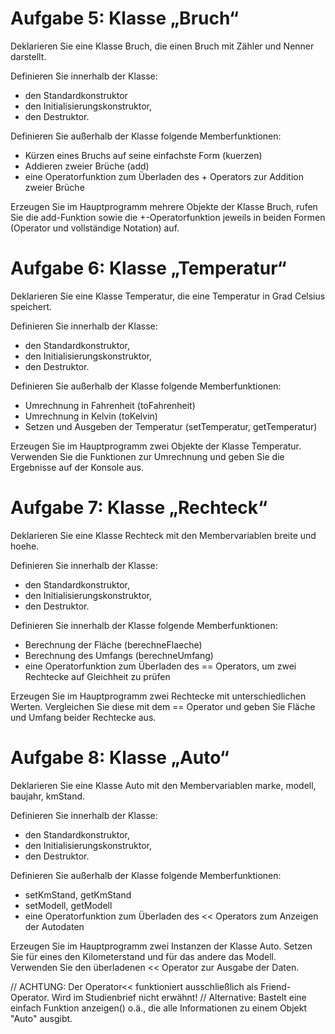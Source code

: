 # Aufgabe 5: Klasse „Bruch“

Deklarieren Sie eine Klasse Bruch, die einen Bruch mit Zähler und Nenner darstellt.

Definieren Sie innerhalb der Klasse:

- den Standardkonstruktor
- den Initialisierungskonstruktor,
- den Destruktor.

Definieren Sie außerhalb der Klasse folgende Memberfunktionen:

- Kürzen eines Bruchs auf seine einfachste Form (kuerzen)
- Addieren zweier Brüche (add)
- eine Operatorfunktion zum Überladen des + Operators zur Addition zweier Brüche

Erzeugen Sie im Hauptprogramm mehrere Objekte der Klasse Bruch, rufen Sie die add-Funktion sowie die +-Operatorfunktion jeweils in beiden Formen (Operator und vollständige Notation) auf.

# Aufgabe 6: Klasse „Temperatur“

Deklarieren Sie eine Klasse Temperatur, die eine Temperatur in Grad Celsius speichert.

Definieren Sie innerhalb der Klasse:
- den Standardkonstruktor,
- den Initialisierungskonstruktor,
- den Destruktor.

Definieren Sie außerhalb der Klasse folgende Memberfunktionen:

- Umrechnung in Fahrenheit (toFahrenheit)
- Umrechnung in Kelvin (toKelvin)
- Setzen und Ausgeben der Temperatur (setTemperatur, getTemperatur)

Erzeugen Sie im Hauptprogramm zwei Objekte der Klasse Temperatur. Verwenden Sie die Funktionen zur Umrechnung und geben Sie die Ergebnisse auf der Konsole aus.

# Aufgabe 7: Klasse „Rechteck“

Deklarieren Sie eine Klasse Rechteck mit den Membervariablen breite und hoehe.

Definieren Sie innerhalb der Klasse:

- den Standardkonstruktor,
- den Initialisierungskonstruktor,
- den Destruktor.

Definieren Sie innerhalb der Klasse folgende Memberfunktionen:

- Berechnung der Fläche (berechneFlaeche)
- Berechnung des Umfangs (berechneUmfang)
- eine Operatorfunktion zum Überladen des == Operators, um zwei Rechtecke auf Gleichheit zu prüfen

Erzeugen Sie im Hauptprogramm zwei Rechtecke mit unterschiedlichen Werten. Vergleichen Sie diese mit dem == Operator und geben Sie Fläche und Umfang beider Rechtecke aus.

# Aufgabe 8: Klasse „Auto“

Deklarieren Sie eine Klasse Auto mit den Membervariablen marke, modell, baujahr, kmStand.

Definieren Sie innerhalb der Klasse:

- den Standardkonstruktor,
- den Initialisierungskonstruktor,
- den Destruktor.

Definieren Sie außerhalb der Klasse folgende Memberfunktionen:

- setKmStand, getKmStand
- setModell, getModell
- eine Operatorfunktion zum Überladen des << Operators zum Anzeigen der Autodaten

Erzeugen Sie im Hauptprogramm zwei Instanzen der Klasse Auto. Setzen Sie für eines den Kilometerstand und für das andere das Modell. Verwenden Sie den überladenen << Operator zur Ausgabe der Daten.

 // ACHTUNG: Der Operator<< funktioniert ausschließlich als Friend-Operator. Wird im Studienbrief nicht erwähnt!
// Alternative: Bastelt eine einfach Funktion anzeigen() o.ä., die alle Informationen zu einem Objekt "Auto" ausgibt.
